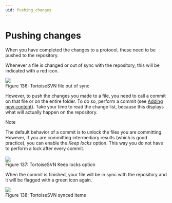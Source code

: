 ```yaml
---
uid: Pushing_changes
---
```


# Pushing changes

When you have completed the changes to a protocol, these need to be pushed to the repository.

Whenever a file is changed or out of sync with the repository, this will be indicated with a red icon.

![](~/develop/images/SVN_out_of_sync_icon.png)
<br>Figure 136: TortoiseSVN file out of sync

However, to push the changes you made to a file, you need to call a commit on that file or on the entire folder. To do so, perform a commit (see [Adding new content](xref:Adding_new_content)). Take your time to read the change list, because this displays what will actually happen on the repository.

> [!NOTE]
> The default behavior of a commit is to unlock the files you are committing. However, if you are committing intermediary results (which is good practice), you can enable the *Keep locks* option. This way you do not have to perform a lock after every commit.<br><br>
> ![](~/develop/images/SVN_keep_locks.png)
> <br> Figure 137: TortoiseSVN Keep locks option

When the commit is finished, your file will be in sync with the repository and it will be flagged with a green icon again.

![](~/develop/images/SVN_in_sync_icon.png)
<br>Figure 138: TortoiseSVN synced items
